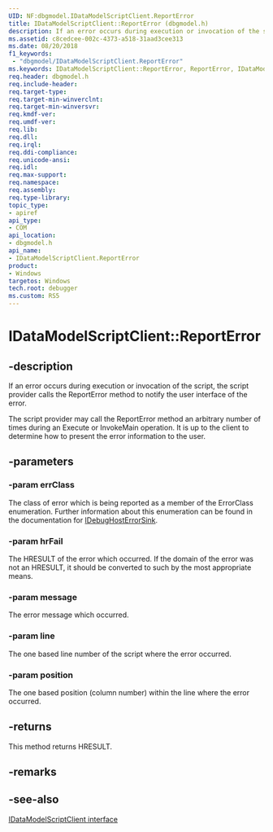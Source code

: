 ```yaml
---
UID: NF:dbgmodel.IDataModelScriptClient.ReportError
title: IDataModelScriptClient::ReportError (dbgmodel.h)
description: If an error occurs during execution or invocation of the script, the script provider calls the ReportError method to notify the user interface of the error. 
ms.assetid: c8cedcee-002c-4373-a518-31aad3cee313
ms.date: 08/20/2018
f1_keywords:
 - "dbgmodel/IDataModelScriptClient.ReportError"
ms.keywords: IDataModelScriptClient::ReportError, ReportError, IDataModelScriptClient.ReportError, IDataModelScriptClient::ReportError, IDataModelScriptClient.ReportError
req.header: dbgmodel.h
req.include-header:
req.target-type:
req.target-min-winverclnt:
req.target-min-winversvr:
req.kmdf-ver:
req.umdf-ver:
req.lib:
req.dll:
req.irql: 
req.ddi-compliance:
req.unicode-ansi:
req.idl:
req.max-support:
req.namespace:
req.assembly:
req.type-library: 
topic_type: 
- apiref
api_type: 
- COM
api_location: 
- dbgmodel.h
api_name: 
- IDataModelScriptClient.ReportError
product:
- Windows
targetos: Windows
tech.root: debugger
ms.custom: RS5
---
```


# IDataModelScriptClient::ReportError


## -description

If an error occurs during execution or invocation of the script, the script provider calls the ReportError method to notify the user interface of the error. 

The script provider may call the ReportError method an arbitrary number of times during an Execute or InvokeMain operation. It is up to the client to determine how to present the error information to the user. 


## -parameters

### -param errClass
The class of error which is being reported as a member of the ErrorClass enumeration. Further information about this enumeration can be found in the documentation for [IDebugHostErrorSink](nn-dbgmodel-idebughosterrorsink.md).

### -param hrFail
The HRESULT of the error which occurred. If the domain of the error was not an HRESULT, it should be converted to such by the most appropriate means.

### -param message
The error message which occurred.

### -param line
The one based line number of the script where the error occurred.

### -param position
The one based position (column number) within the line where the error occurred.


## -returns
This method returns HRESULT.
## -remarks

## -see-also

[IDataModelScriptClient interface](nn-dbgmodel-idatamodelscriptclient.md)
